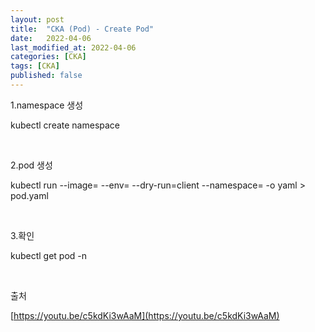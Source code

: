 ```yaml
---
layout: post
title:  "CKA (Pod) - Create Pod"
date:   2022-04-06
last_modified_at: 2022-04-06
categories: [CKA]
tags: [CKA]
published: false
---
```


1.namespace 생성

kubectl create namespace <namespace-name>

<br/>

2.pod 생성

kubectl run <pod-name> --image=<image-name> --env=<env> --dry-run=client --namespace=<namespace-name> -o yaml > pod.yaml

<br/>

3.확인

kubectl get pod -n <namespace-name>

<br/>

출처

[https://youtu.be/c5kdKi3wAaM](https://youtu.be/c5kdKi3wAaM)